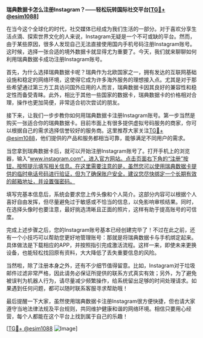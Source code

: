 **瑞典数据卡怎么注册Instagram？——轻松玩转国际社交平台[[TG💪+ @esim1088](https://t.me/s/esim1088)]**

在当今这个全球化的时代，社交媒体已经成为我们生活的一部分。对于喜欢分享生活点滴、探索世界文化的人来说，Instagram无疑是一个不可或缺的平台。然而，由于某些原因，很多人发现自己无法直接使用国内手机号码注册Instagram账号。这时候，选择一张合适的境外数据卡就显得尤为重要了。今天，我们就来聊聊如何利用瑞典数据卡成功注册Instagram账号。

首先，为什么选择瑞典数据卡呢？瑞典作为北欧国家之一，拥有发达的互联网基础设施和稳定的网络环境，这使得它成为许多海外服务的理想接入点。尤其是对于那些希望通过第三方工具访问国外应用的人而言，瑞典数据卡因其良好的兼容性和稳定性而备受青睐。此外，相比于其他一些国家的数据卡，瑞典数据卡的价格相对合理，操作也更加简便，非常适合初次尝试的朋友。

接下来，让我们一步步教你如何用瑞典数据卡注册Instagram账号。第一步当然是购买一张适合你的瑞典数据卡。目前市面上有很多提供虚拟号码服务的商家，你可以根据自己的需求选择信誉较好的服务商。这里推荐大家关注[TG💪+ @esim1088](https://t.me/s/esim1088)，他们提供的产品和服务都相当可靠，能够满足不同用户的需求。

当您拿到瑞典数据卡后，就可以开始注册Instagram账号了。打开手机上的浏览器，输入“www.instagram.com”，进入官方网站。点击页面右下角的“注册”按钮，按照提示填写相关信息。在这里需要注意的是，虽然您可以使用瑞典数据卡提供的临时电话号码进行验证，但为了确保账户安全，建议您尽快绑定一个长期有效的邮箱地址，并设置强密码。

填写完基本信息后，系统会要求您上传头像和个人简介。这部分内容可以根据个人喜好自由发挥，但尽量避免过于敏感或不恰当的信息，以免影响审核结果。同时，在选择头像时也要注意，最好挑选清晰且正面的照片，这样有助于提高账号的可信度。

完成上述步骤之后，您的Instagram账号基本已经创建完毕了！不过在此之前，还有一个小技巧可以帮助您更好地管理账号：那就是将瑞典数据卡与手机绑定起来。具体做法是下载相应的APP，并按照指引完成激活流程。这样一来，即使未来更换设备，也能轻松找回原有资料，大大降低了丢失重要信息的风险。

当然啦，除了注册本身之外，还有不少细节值得留意。比如，Instagram对于垃圾邮件过滤非常严格，因此请务必保证所提供的联系方式真实有效；另外，为了避免被误判为机器人行为，请尽量减少频繁操作，给系统留出足够的时间处理请求。如果遇到任何问题，都可以随时联系客服寻求帮助哦！

最后提醒一下大家，虽然使用瑞典数据卡注册Instagram很方便快捷，但也请大家遵守当地法律法规及平台规则，共同维护健康和谐的网络环境。相信只要用心经营，每个人都能在这个平台上找到属于自己的乐趣！

[[TG💪+ @esim1088](https://t.me/s/esim1088) ![Image](https://i.postimg.cc/4NQfJmqS/Snipaste-2025-05-13-00-14-12.png)]